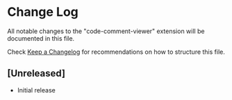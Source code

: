 # Change Log

All notable changes to the "code-comment-viewer" extension will be documented in this file.

Check [Keep a Changelog](http://keepachangelog.com/) for recommendations on how to structure this file.

## [Unreleased]

- Initial release